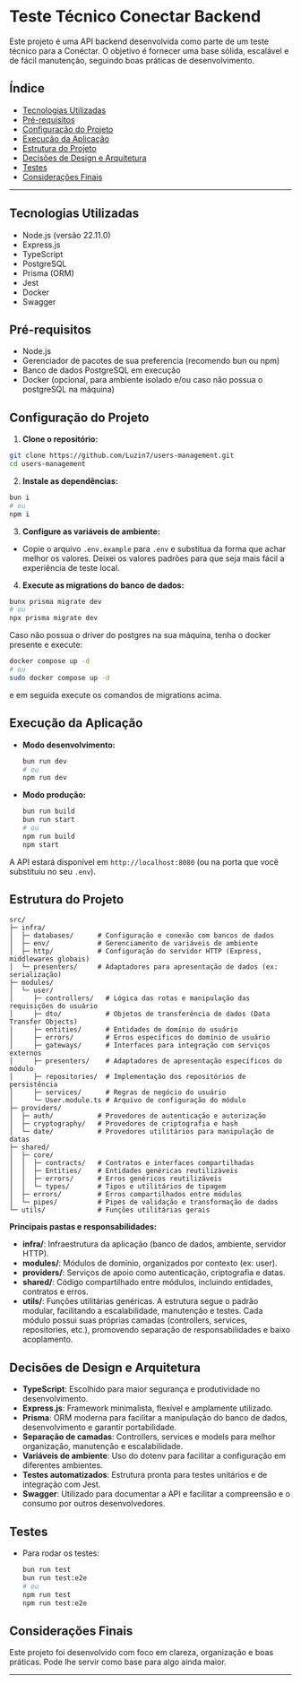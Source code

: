 # Teste Técnico Conectar Backend

Este projeto é uma API backend desenvolvida como parte de um teste técnico para a Conéctar. O objetivo é fornecer uma base sólida, escalável e de fácil manutenção, seguindo boas práticas de desenvolvimento.

## Índice

- [Tecnologias Utilizadas](#tecnologias-utilizadas)
- [Pré-requisitos](#pré-requisitos)
- [Configuração do Projeto](#configuração-do-projeto)
- [Execução da Aplicação](#execução-da-aplicação)
- [Estrutura do Projeto](#estrutura-do-projeto)
- [Decisões de Design e Arquitetura](#decisões-de-design-e-arquitetura)
- [Testes](#testes)
- [Considerações Finais](#considerações-finais)

---

## Tecnologias Utilizadas

- Node.js (versão 22.11.0)
- Express.js
- TypeScript
- PostgreSQL
- Prisma (ORM)
- Jest
- Docker
- Swagger

## Pré-requisitos

- Node.js
- Gerenciador de pacotes de sua preferencia (recomendo bun ou npm)
- Banco de dados PostgreSQL em execução
- Docker (opcional, para ambiente isolado e/ou caso não possua o postgreSQL na máquina)

## Configuração do Projeto

1. **Clone o repositório:**

```bash
git clone https://github.com/Luzin7/users-management.git
cd users-management
```

2. **Instale as dependências:**

```bash
bun i
# ou
npm i
```

3. **Configure as variáveis de ambiente:**

- Copie o arquivo `.env.example` para `.env` e substitua da forma que achar melhor os valores. Deixei os valores padrões para que seja mais fácil a experiência de teste local.

4. **Execute as migrations do banco de dados:**

```bash
bunx prisma migrate dev
# ou
npx prisma migrate dev
```

Caso não possua o driver do postgres na sua máquina, tenha o docker presente e execute:

```bash
docker compose up -d
# ou
sudo docker compose up -d
```

e em seguida execute os comandos de migrations acima.

## Execução da Aplicação

- **Modo desenvolvimento:**

  ```bash
  bun run dev
  # ou
  npm run dev
  ```

- **Modo produção:**

  ```bash
  bun run build
  bun run start
  # ou
  npm run build
  npm start
  ```

A API estará disponível em `http://localhost:8080` (ou na porta que você substituiu no seu `.env`).

## Estrutura do Projeto

```
src/
├─ infra/
│  ├─ databases/      # Configuração e conexão com bancos de dados
│  ├─ env/            # Gerenciamento de variáveis de ambiente
│  ├─ http/           # Configuração do servidor HTTP (Express, middlewares globais)
│  └─ presenters/     # Adaptadores para apresentação de dados (ex: serialização)
├─ modules/
│  └─ user/
│     ├─ controllers/   # Lógica das rotas e manipulação das requisições do usuário
│     ├─ dto/           # Objetos de transferência de dados (Data Transfer Objects)
│     ├─ entities/      # Entidades de domínio do usuário
│     ├─ errors/        # Erros específicos do domínio de usuário
│     ├─ gateways/      # Interfaces para integração com serviços externos
│     ├─ presenters/    # Adaptadores de apresentação específicos do módulo
│     ├─ repositories/  # Implementação dos repositórios de persistência
│     ├─ services/      # Regras de negócio do usuário
│     └─ User.module.ts # Arquivo de configuração do módulo
├─ providers/
│  ├─ auth/           # Provedores de autenticação e autorização
│  ├─ cryptography/   # Provedores de criptografia e hash
│  └─ date/           # Provedores utilitários para manipulação de datas
├─ shared/
│  ├─ core/
│  │  ├─ contracts/   # Contratos e interfaces compartilhadas
│  │  ├─ Entities/    # Entidades genéricas reutilizáveis
│  │  ├─ errors/      # Erros genéricos reutilizáveis
│  │  └─ types/       # Tipos e utilitários de tipagem
│  ├─ errors/         # Erros compartilhados entre módulos
│  └─ pipes/          # Pipes de validação e transformação de dados
└─ utils/             # Funções utilitárias gerais
```

**Principais pastas e responsabilidades:**

- **infra/**: Infraestrutura da aplicação (banco de dados, ambiente, servidor HTTP).
- **modules/**: Módulos de domínio, organizados por contexto (ex: user).
- **providers/**: Serviços de apoio como autenticação, criptografia e datas.
- **shared/**: Código compartilhado entre módulos, incluindo entidades, contratos e erros.
- **utils/**: Funções utilitárias genéricas.
  A estrutura segue o padrão modular, facilitando a escalabilidade, manutenção e testes. Cada módulo possui suas próprias camadas (controllers, services, repositories, etc.), promovendo separação de responsabilidades e baixo acoplamento.

## Decisões de Design e Arquitetura

- **TypeScript**: Escolhido para maior segurança e produtividade no desenvolvimento.
- **Express.js**: Framework minimalista, flexível e amplamente utilizado.
- **Prisma**: ORM moderna para facilitar a manipulação do banco de dados, desenvolvimento e garantir portabilidade.
- **Separação de camadas**: Controllers, services e models para melhor organização, manutenção e escalabilidade.
- **Variáveis de ambiente**: Uso do dotenv para facilitar a configuração em diferentes ambientes.
- **Testes automatizados**: Estrutura pronta para testes unitários e de integração com Jest.
- **Swagger**: Utilizado para documentar a API e facilitar a compreensão e o consumo por outros desenvolvedores.

## Testes

- Para rodar os testes:
  ```bash
  bun run test
  bun run test:e2e
  # ou
  npm run test
  npm run test:e2e
  ```

## Considerações Finais

Este projeto foi desenvolvido com foco em clareza, organização e boas práticas. Pode lhe servir como base para algo ainda maior.

---
